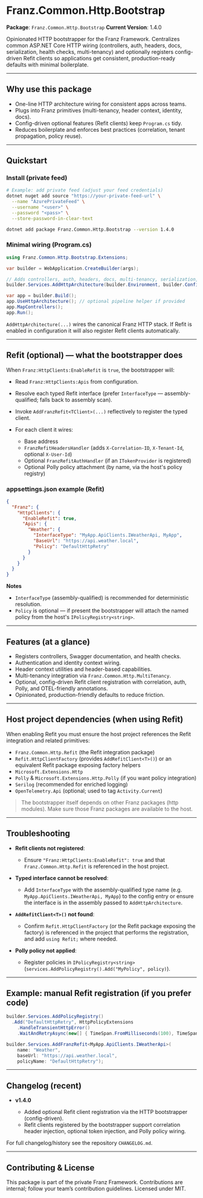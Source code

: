 ﻿# Franz.Common.Http.Bootstrap

**Package**: `Franz.Common.Http.Bootstrap`
**Current Version**: 1.4.0

Opinionated HTTP bootstrapper for the Franz Framework.
Centralizes common ASP.NET Core HTTP wiring (controllers, auth, headers, docs, serialization, health checks, multi-tenancy) and optionally registers config-driven Refit clients so applications get consistent, production-ready defaults with minimal boilerplate.

---

## Why use this package

* One-line HTTP architecture wiring for consistent apps across teams.
* Plugs into Franz primitives (multi-tenancy, header context, identity, docs).
* Config-driven optional features (Refit clients) keep `Program.cs` tidy.
* Reduces boilerplate and enforces best practices (correlation, tenant propagation, policy reuse).

---

## Quickstart

### Install (private feed)

```bash
# Example: add private feed (adjust your feed credentials)
dotnet nuget add source "https://your-private-feed-url" \
  --name "AzurePrivateFeed" \
  --username "<user>" \
  --password "<pass>" \
  --store-password-in-clear-text

dotnet add package Franz.Common.Http.Bootstrap --version 1.4.0
```

### Minimal wiring (Program.cs)

```csharp
using Franz.Common.Http.Bootstrap.Extensions;

var builder = WebApplication.CreateBuilder(args);

// Adds controllers, auth, headers, docs, multi-tenancy, serialization, health, etc.
builder.Services.AddHttpArchitecture(builder.Environment, builder.Configuration, typeof(Program).Assembly);

var app = builder.Build();
app.UseHttpArchitecture(); // optional pipeline helper if provided
app.MapControllers();
app.Run();
```

`AddHttpArchitecture(...)` wires the canonical Franz HTTP stack. If Refit is enabled in configuration it will also register Refit clients automatically.

---

## Refit (optional) — what the bootstrapper does

When `Franz:HttpClients:EnableRefit` is `true`, the bootstrapper will:

* Read `Franz:HttpClients:Apis` from configuration.
* Resolve each typed Refit interface (prefer `InterfaceType` — assembly-qualified; falls back to assembly scan).
* Invoke `AddFranzRefit<TClient>(...)` reflectively to register the typed client.
* For each client it wires:

  * Base address
  * `FranzRefitHeadersHandler` (adds `X-Correlation-ID`, `X-Tenant-Id`, optional `X-User-Id`)
  * Optional `FranzRefitAuthHandler` (if an `ITokenProvider` is registered)
  * Optional Polly policy attachment (by name, via the host's policy registry)

### appsettings.json example (Refit)

```json
{
  "Franz": {
    "HttpClients": {
      "EnableRefit": true,
      "Apis": {
        "Weather": {
          "InterfaceType": "MyApp.ApiClients.IWeatherApi, MyApp",
          "BaseUrl": "https://api.weather.local",
          "Policy": "DefaultHttpRetry"
        }
      }
    }
  }
}
```

**Notes**

* `InterfaceType` (assembly-qualified) is recommended for deterministic resolution.
* `Policy` is optional — if present the bootstrapper will attach the named policy from the host's `IPolicyRegistry<string>`.

---

## Features (at a glance)

* Registers controllers, Swagger documentation, and health checks.
* Authentication and identity context wiring.
* Header context utilities and header-based capabilities.
* Multi-tenancy integration via `Franz.Common.Http.MultiTenancy`.
* Optional, config-driven Refit client registration with correlation, auth, Polly, and OTEL-friendly annotations.
* Opinionated, production-friendly defaults to reduce friction.

---

## Host project dependencies (when using Refit)

When enabling Refit you must ensure the host project references the Refit integration and related primitives:

* `Franz.Common.Http.Refit` (the Refit integration package)
* `Refit.HttpClientFactory` (provides `AddRefitClient<T>()`) or an equivalent Refit package exposing factory helpers
* `Microsoft.Extensions.Http`
* `Polly` & `Microsoft.Extensions.Http.Polly` (if you want policy integration)
* `Serilog` (recommended for enriched logging)
* `OpenTelemetry.Api` (optional; used to tag `Activity.Current`)

> The bootstrapper itself depends on other Franz packages (http modules). Make sure those Franz packages are available to the host.

---

## Troubleshooting

* **Refit clients not registered**:

  * Ensure `"Franz:HttpClients:EnableRefit": true` and that `Franz.Common.Http.Refit` is referenced in the host project.
* **Typed interface cannot be resolved**:

  * Add `InterfaceType` with the assembly-qualified type name (e.g. `MyApp.ApiClients.IWeatherApi, MyApp`) to the config entry or ensure the interface is in the assembly passed to `AddHttpArchitecture`.
* **`AddRefitClient<T>()` not found**:

  * Confirm `Refit.HttpClientFactory` (or the Refit package exposing the factory) is referenced in the project that performs the registration, and add `using Refit;` where needed.
* **Polly policy not applied**:

  * Register policies in `IPolicyRegistry<string>` (`services.AddPolicyRegistry().Add("MyPolicy", policy)`).

---

## Example: manual Refit registration (if you prefer code)

```csharp
builder.Services.AddPolicyRegistry()
  .Add("DefaultHttpRetry", HttpPolicyExtensions
    .HandleTransientHttpError()
    .WaitAndRetryAsync(new[] { TimeSpan.FromMilliseconds(100), TimeSpan.FromMilliseconds(300) }));

builder.Services.AddFranzRefit<MyApp.ApiClients.IWeatherApi>(
    name: "Weather",
    baseUrl: "https://api.weather.local",
    policyName: "DefaultHttpRetry");
```

---

## Changelog (recent)

* **v1.4.0**

  * Added optional Refit client registration via the HTTP bootstrapper (config-driven).
  * Refit clients registered by the bootstrapper support correlation header injection, optional token injection, and Polly policy wiring.

For full changelog/history see the repository `CHANGELOG.md`.

---

## Contributing & License

This package is part of the private Franz Framework. Contributions are internal; follow your team’s contribution guidelines. Licensed under MIT.
